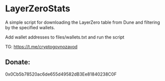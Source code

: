 
# LayerZeroStats
A simple script for downloading the LayerZero table from Dune and filtering by the specified wallets. 

Add wallet addresses to files/wallets.txt and run the script

TG: https://t.me/cryptogovnozavod

## **Donate:**
0x0Cb5b78520ac6de655d49582dB3Ee81840238C0F
